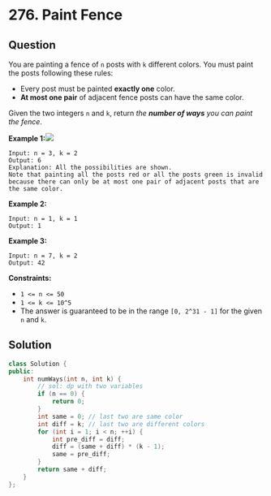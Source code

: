 # 276. Paint Fence

## Question

You are painting a fence of `n` posts with `k` different colors. You must paint the posts following these rules:

* Every post must be painted **exactly one** color.
* **At most one pair** of adjacent fence posts can have the same color.

Given the two integers `n` and `k`, return _the **number of ways** you can paint the fence_.

**Example 1:**![](https://assets.leetcode.com/uploads/2021/02/28/paintfenceex1.png)

```text
Input: n = 3, k = 2
Output: 6
Explanation: All the possibilities are shown.
Note that painting all the posts red or all the posts green is invalid because there can only be at most one pair of adjacent posts that are the same color.
```

**Example 2:**

```text
Input: n = 1, k = 1
Output: 1
```

**Example 3:**

```text
Input: n = 7, k = 2
Output: 42
```

**Constraints:**

* `1 <= n <= 50`
* `1 <= k <= 10^5`
* The answer is guaranteed to be in the range `[0, 2^31 - 1]` for the given `n` and `k`.

## Solution

```cpp
class Solution {
public:
    int numWays(int n, int k) {
        // sol: dp with two variables
        if (n == 0) {
            return 0;
        }
        int same = 0; // last two are same color
        int diff = k; // last two are different colors
        for (int i = 1; i < n; ++i) {
            int pre_diff = diff;
            diff = (same + diff) * (k - 1);
            same = pre_diff;
        }
        return same + diff;
    }
};
```

